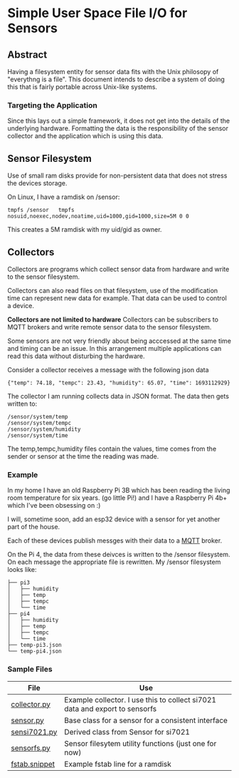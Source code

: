 # Simple User Space File I/O for Sensors

## Abstract
Having a filesystem entity for sensor data fits with the Unix philosopy of "everythng is a file". This document intends to describe a system of doing this that is fairly portable across Unix-like systems. 

### Targeting the Application
Since this lays out a simple framework, it does not get into the details of the underlying hardware. Formatting the data is the responsibility of the sensor collector and the application which is using this data. 

## Sensor Filesystem
Use of small ram disks provide for non-persistent data that does not stress the devices storage. 

On Linux, I have a ramdisk on /sensor:
```
tmpfs /sensor	tmpfs nosuid,noexec,nodev,noatime,uid=1000,gid=1000,size=5M 0 0
```

This creates a 5M ramdisk with my uid/gid as owner.


## Collectors
Collectors are programs which collect sensor data from hardware and write to the sensor filesystem.

Collectors can also read files on that filesystem, use of the modification time can represent new data for example. That data can be used to control a device. 

**Collectors are not limited to hardware**
Collectors can be subscribers to MQTT brokers and write remote sensor data to the sensor filesystem.

Some sensors are not very friendly about being acccessed at the same time and timing can be an issue. In this arrangement multiple applications can read this data without disturbing the hardware. 

Consider a collector receives a message with the following json data
```
{"temp": 74.18, "tempc": 23.43, "humidity": 65.07, "time": 1693112929}
```
The collector I am running collects data in JSON format. The data then gets written to: 

```
/sensor/system/temp
/sensor/system/tempc
/sensor/system/humidity
/sensor/system/time
```
The temp,tempc,humidity files contain the values, time comes from the sender or sensor at the time the reading was made. 

### Example
In my home I have an old Raspberry Pi 3B which has been reading the living room temperature for six years. (go little Pi!) and I have a Raspberry Pi 4b+ which I've been obsessing on :) 

I will, sometime soon, add an esp32 device with a sensor for yet another part of the house. 

Each of these devices publish messges with their data to a [MQTT](https://mqtt.org) broker. 

On the Pi 4, the data from these deivces is written to the /sensor filesystem. On each message the appropriate file is rewritten.
My /sensor filesystem looks like:

```
├── pi3
│   ├── humidity
│   ├── temp
│   ├── tempc
│   └── time
├── pi4
│   ├── humidity
│   ├── temp
│   ├── tempc
│   └── time
├── temp-pi3.json
└── temp-pi4.json
```

### Sample Files

|File|Use
-----|-----------------
[collector.py](collector.py)|Example collector. I use this to collect si7021 data and export to sensorfs
[sensor.py](sensor.py)|Base class for a sensor for a consistent interface
[sensi7021.py](sensi7021.py)|Derived class from Sensor for si7021
[sensorfs.py](sensorfs.py)|Sensor filesytem utility functions (just one for now)
[fstab.snippet](fstab.snippet)|Example fstab line for a ramdisk
